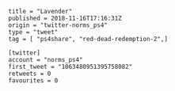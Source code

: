 ```
title = "Lavender"
published = 2018-11-16T17:16:31Z
origin = "twitter-norms_ps4"
type = "tweet"
tag = [ "ps4share", "red-dead-redemption-2",]

[twitter]
account = "norms_ps4"
first_tweet = "1063480951395758082"
retweets = 0
favourites = 0
```

<p class='image'><img src='https://mnf.m17s.net/2018/11/16/DsI-SXHW0AAItEh.jpg' alt=''></p>

